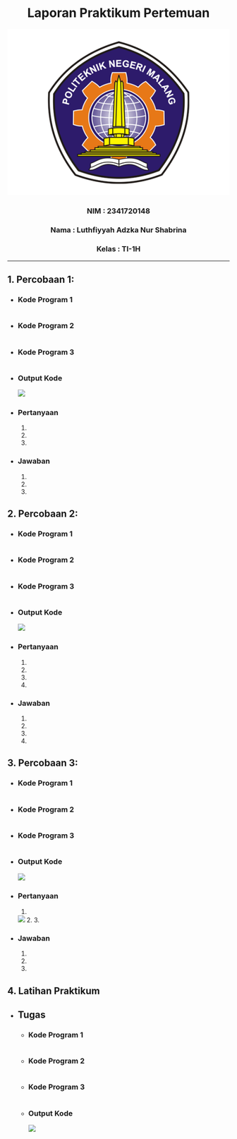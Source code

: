 <div align="center">
<h1> Laporan Praktikum Pertemuan </h1>
<img src = "./gambar/Logo Polinema.png">

<h3> NIM     : 2341720148 </h3>
<h3> Nama    : Luthfiyyah Adzka Nur Shabrina </h3> 
<h3> Kelas   : TI-1H</h3>
</div>

----
## 1. Percobaan 1: 
* ### Kode Program 1
    ```java
    
    ```
* ### Kode Program 2
    ```java
    
    ```
* ### Kode Program 3
    ```java
    
    ```
* ### Output Kode
    <img src = "./gambar/Percobaan 1.png">
* ### Pertanyaan
    1. 
    2. 
    3.  
* ### Jawaban
    1. 
    2. 
    3. 
## 2. Percobaan 2: 
* ### Kode Program 1
    ```java
    
    ```
* ### Kode Program 2
    ```java
    
    ```
* ### Kode Program 3
    ```java
    
    ```
* ### Output Kode
    <img src = "./gambar/Percobaan 2.png">
* ### Pertanyaan
    1. 
    2.  
    3. 
    4.   
* ### Jawaban
    1. 
    2. 
    3. 
    4. 
## 3. Percobaan 3: 
* ### Kode Program 1
    ```java
    
    ```
* ### Kode Program 2
    ```java
    
    ```
* ### Kode Program 3
    ```java
    
    ```
* ### Output Kode
    <img src = "./gambar/Percobaan 3.png">
* ### Pertanyaan
    1. 
    <img src = "./gambar/P3 no2.png">
    2. 
    3. 

* ### Jawaban
    1. 
    2. 
    3. 
## 4. Latihan Praktikum
* ## Tugas
    * ### Kode Program 1
        ```java
        
        ```
    * ### Kode Program 2
        ```java
        
        ```
    * ### Kode Program 3
        ```java
        
        ```
    * ### Output Kode
        <img src = "./gambar/Tugas 2.png">